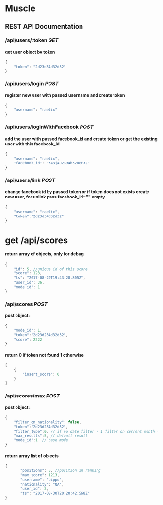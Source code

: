 # Muscle

## REST API Documentation

### /api/users/:token *GET*
#### get user object by token
```javascript
{
    "token": "2d23d34d32d32"
}
```

### /api/users/login *POST*
#### register new user with passed username and create token
```javascript
{
    "username": "raelix"
}
```

### /api/users/loginWithFacebook *POST*
#### add the user with passed facebook_id and create token or get the existing user with this facebook_id
```javascript
{
    "username": "raelix",
    "facebook_id": "343j4u2394h32uer32"
}
```

### /api/users/link *POST*
#### change facebook id by passed token or if token does not exists create new user, for unlink pass facebook_id="" empty
```javascript
{
    "username": "raelix",
    "token":"2d23d34d32d32"
}
```

# get /api/scores
#### return array of objects, only for debug
```javascript
{
    "id": 5, //unique id of this score
    "score": 123,
    "ts": "2017-08-29T19:43:28.805Z",
    "user_id": 36,
    "mode_id": 1
}
```

### /api/scores *POST*
#### post object:
```javascript
{
    "mode_id": 1,
    "token":"2d23d234d32d32",
    "score": 2222
}
```
#### return 0 if token not found 1 otherwise
```javascript
[
    {
        "insert_score": 0
    }
]
```

### /api/scores/max *POST*
#### post object:
```javascript
{
    "filter_on_nationality": false,
    "token":"2d23d234d32d32",
    "filter_type":0, // if no date filter - 1 filter on current month - 2 filter on current day
    "max_results":5, // default result
    "mode_id":1  // base mode
}
```
#### return array list of objects
```javascript
{
       "positions": 5, //position in ranking
       "max_score": 1213,
       "username": "pippo",
       "nationality": "QA",
       "user_id": 2,
       "ts": "2017-08-30T20:20:42.568Z"
}
```
